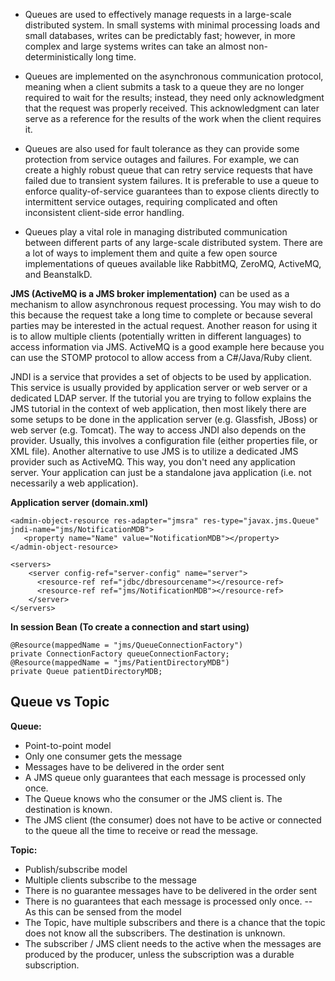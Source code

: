 * Queues are used to effectively manage requests in a large-scale distributed system. In small systems with minimal processing loads and small databases, writes can be predictably fast; however, in more complex and large systems writes can take an almost non-deterministically long time.
 * Queues are implemented on the asynchronous communication protocol, meaning when a client submits a task to a queue they are no longer required to wait for the results; instead, they need only acknowledgment that the request was properly received. This acknowledgment can later serve as a reference for the results of the work when the client requires it.

* Queues are also used for fault tolerance as they can provide some protection from service outages and failures. For example, we can create a highly robust queue that can retry service requests that have failed due to transient system failures. It is preferable to use a queue to enforce quality-of-service guarantees than to expose clients directly to intermittent service outages, requiring complicated and often inconsistent client-side error handling.

* Queues play a vital role in managing distributed communication between different parts of any large-scale distributed system. There are a lot of ways to implement them and quite a few open source implementations of queues available like RabbitMQ, ZeroMQ, ActiveMQ, and BeanstalkD.

**JMS (ActiveMQ is a JMS broker implementation)** can be used as a mechanism to allow asynchronous request processing. You may wish to do this because the request take a long time to complete or because several parties may be interested in the actual request. Another reason for using it is to allow multiple clients (potentially written in different languages) to access information via JMS. ActiveMQ is a good example here because you can use the STOMP protocol to allow access from a C#/Java/Ruby client.

JNDI is a service that provides a set of objects to be used by application. This service is usually provided by application server or web server or a dedicated LDAP server. If the tutorial you are trying to follow explains the JMS tutorial in the context of web application, then most likely there are some setups to be done in the application server (e.g. Glassfish, JBoss) or web server (e.g. Tomcat). The way to access JNDI also depends on the provider. Usually, this involves a configuration file (either properties file, or XML file). Another alternative to use JMS is to utilize a dedicated JMS provider such as ActiveMQ. This way, you don't need any application server. Your application can just be a standalone java application (i.e. not necessarily a web application).

**Application server (domain.xml)**
```
<admin-object-resource res-adapter="jmsra" res-type="javax.jms.Queue" jndi-name="jms/NotificationMDB">
   <property name="Name" value="NotificationMDB"></property>
</admin-object-resource>

<servers>
    <server config-ref="server-config" name="server">
      <resource-ref ref="jdbc/dbresourcename"></resource-ref>
      <resource-ref ref="jms/NotificationMDB"></resource-ref>
    </server>
</servers>
```
**In session Bean (To create a connection and start using)**
```
@Resource(mappedName = "jms/QueueConnectionFactory")
private ConnectionFactory queueConnectionFactory;
@Resource(mappedName = "jms/PatientDirectoryMDB")
private Queue patientDirectoryMDB;
```
## Queue vs Topic

**Queue:**
* Point-to-point model
* Only one consumer gets the message
* Messages have to be delivered in the order sent
* A JMS queue only guarantees that each message is processed only once.
* The Queue knows who the consumer or the JMS client is. The destination is known.
* The JMS client (the consumer) does not have to be  active or connected to the queue all the time to receive or read the message.

**Topic:**
* Publish/subscribe model
* Multiple clients subscribe to the message
* There is no guarantee messages have to be delivered in the order sent
* There is no guarantees that each message is processed only once. -- As this can be sensed from the model 
* The Topic, have multiple subscribers and there is a chance that the topic does not know all the subscribers. The destination is unknown.
* The subscriber / JMS client needs to the active when the messages are produced by the producer, unless the subscription was a durable subscription. 

